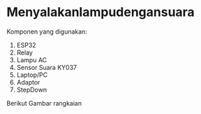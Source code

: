 # Menyalakanlampudengansuara
 
Komponen yang digunakan:
1. ESP32
2. Relay
3. Lampu AC
4. Sensor Suara KY037
5. Laptop/PC
6. Adaptor
7. StepDown

Berikut Gambar rangkaian